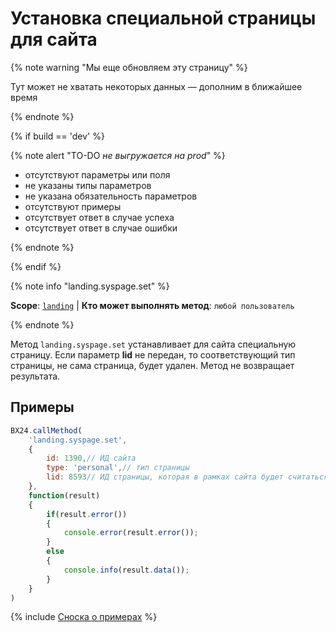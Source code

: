 # Установка специальной страницы для сайта

{% note warning "Мы еще обновляем эту страницу" %}

Тут может не хватать некоторых данных — дополним в ближайшее время

{% endnote %}

{% if build == 'dev' %}

{% note alert "TO-DO _не выгружается на prod_" %}

- отсутствуют параметры или поля
- не указаны типы параметров
- не указана обязательность параметров
- отсутствуют примеры
- отсутствует ответ в случае успеха
- отсутствует ответ в случае ошибки

{% endnote %}

{% endif %}

{% note info "landing.syspage.set" %}

**Scope**: [`landing`](../../../scopes/permissions.md) | **Кто может выполнять метод**: `любой пользователь`

{% endnote %}

Метод `landing.syspage.set` устанавливает для сайта специальную страницу. Если параметр **lid** не передан, то соответствующий тип страницы, не сама страница, будет удален. Метод не возвращает результата.

## Примеры

```js
BX24.callMethod(
    'landing.syspage.set',
    {
        id: 1390,// ИД сайта
        type: 'personal',// тип страницы
        lid: 8593// ИД страницы, которая в рамках сайта будет считаться данного типа
    },
    function(result)
    {
        if(result.error())
        {
            console.error(result.error());
        }
        else
        {
            console.info(result.data());
        }
    }
)
```

{% include [Сноска о примерах](../../../../_includes/examples.md) %}